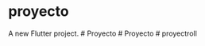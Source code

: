 # proyecto

A new Flutter project.
#   P r o y e c t o  
 #   P r o y e c t o  
 #   p r o y e c t r o l l  
 